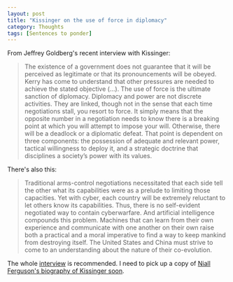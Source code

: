 ```yaml
---
layout: post
title: "Kissinger on the use of force in diplomacy"
category: Thoughts
tags: [Sentences to ponder]
--- 
```


From Jeffrey Goldberg's recent interview with Kissinger:

> The existence of a government does not guarantee that it will be perceived as legitimate or that its pronouncements will be obeyed. Kerry has come to understand that other pressures are needed to achieve the stated objective (...). The use of force is the ultimate sanction of diplomacy. Diplomacy and power are not discrete activities. They are linked, though not in the sense that each time negotiations stall, you resort to force. It simply means that the opposite number in a negotiation needs to know there is a breaking point at which you will attempt to impose your will. Otherwise, there will be a deadlock or a diplomatic defeat. That point is dependent on three components: the possession of adequate and relevant power, tactical willingness to deploy it, and a strategic doctrine that disciplines a society’s power with its values.


There's also this:

>Traditional arms-control negotiations necessitated that each side tell the other what its capabilities were as a prelude to limiting those capacities. Yet with cyber, each country will be extremely reluctant to let others know its capabilities. Thus, there is no self-evident negotiated way to contain cyberwarfare. And artificial intelligence compounds this problem. Machines that can learn from their own experience and communicate with one another on their own raise both a practical and a moral imperative to find a way to keep mankind from destroying itself. The United States and China must strive to come to an understanding about the nature of their co-evolution.

The whole [interview](http://www.theatlantic.com/magazine/archive/2016/12/the-lessons-of-henry-kissinger/505868/?utm_source=feed) is recommended. I need to pick up a copy of [Niall Ferguson's biography of Kissinger soon](https://www.amazon.com/Kissinger-1923-1968-Idealist-Niall-Ferguson/dp/0143109758/ref=sr_1_2?ie=UTF8&qid=1479851269&sr=8-2&keywords=kissinger). 
